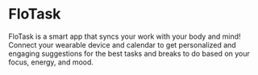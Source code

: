 # FloTask
FloTask is a smart app that syncs your work with your body and mind! Connect your wearable device and calendar to get personalized and engaging suggestions for the best tasks and breaks to do based on your focus, energy, and mood.
